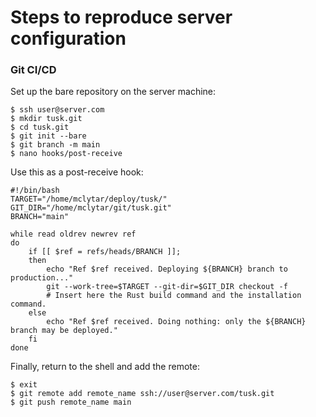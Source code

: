 # Steps to reproduce server configuration

### Git CI/CD

Set up the bare repository on the server machine:
```shell
$ ssh user@server.com
$ mkdir tusk.git
$ cd tusk.git
$ git init --bare
$ git branch -m main
$ nano hooks/post-receive
```
Use this as a post-receive hook:
```shell
#!/bin/bash
TARGET="/home/mclytar/deploy/tusk/"
GIT_DIR="/home/mclytar/git/tusk.git"
BRANCH="main"

while read oldrev newrev ref
do
    if [[ $ref = refs/heads/BRANCH ]];
    then
        echo "Ref $ref received. Deploying ${BRANCH} branch to production..."
        git --work-tree=$TARGET --git-dir=$GIT_DIR checkout -f
        # Insert here the Rust build command and the installation command.
    else
        echo "Ref $ref received. Doing nothing: only the ${BRANCH} branch may be deployed."
    fi  
done
```
Finally, return to the shell and add the remote:
```shell
$ exit
$ git remote add remote_name ssh://user@server.com/tusk.git
$ git push remote_name main
```